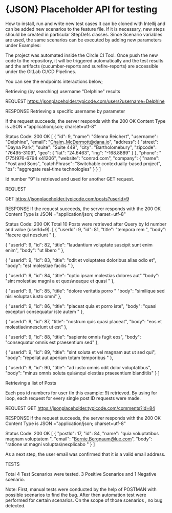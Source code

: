 # {JSON} Placeholder API for testing

How to install, run and write new test cases
It can be cloned with Intellij and can be added new scenarios to the feature file. If it is necessary, new steps should be created in particular StepDefs classes. Since Scenario variables are used, the same scenarios can be executed by adding new parameters under Examples:

The project was automated inside the Circle CI Tool. Once push the new code to the repository, it will be triggered automatically and the test results and the artifacts (cucumber-reports and surefire-reports) are accessible under the GitLab CI/CD Pipelines.

You can see the endpoints interactions below;

Retrieving (by searching) username "Delphine" results

REQUEST
https://jsonplaceholder.typicode.com/users?username=Delphine

RESPONSE
Retrieving a specific username by parameter

If the request succeeds, the server responds with the 200 OK
Content Type is JSON ="application/json; charset=utf-8"

Status Code: 200 OK
[
{
"id": 9,
"name": "Glenna Reichert",
"username": "Delphine",
"email": "Chaim_McDermott@dana.io",
"address": {
"street": "Dayna Park",
"suite": "Suite 449",
"city": "Bartholomebury",
"zipcode": "76495-3109",
"geo": {
"lat": "24.6463",
"lng": "-168.8889"
}
},
"phone": "(775)976-6794 x41206",
"website": "conrad.com",
"company": {
"name": "Yost and Sons",
"catchPhrase": "Switchable contextually-based project",
"bs": "aggregate real-time technologies"
}
}
]


Id number "9" is retrieved and used for another GET request.


REQUEST

GET https://jsonplaceholder.typicode.com/posts?userId=9

RESPONSE
If the request succeeds, the server responds with the 200 OK
Content Type is JSON ="application/json; charset=utf-8"

Status Code: 200 OK
Total 10 Posts were retrieved after   Query by Id number and value (userId=9).
[
{
"userId": 9,
"id": 81,
"title": "tempora rem ",
"body": "facere qui nesciunt  "
},

{
"userId": 9,
"id": 82,
"title": "laudantium voluptate suscipit sunt enim enim",
"body": "ut libero  "
},

{
"userId": 9,
"id": 83,
"title": "odit et voluptates doloribus alias odio et",
"body": "est molestiae facilis "
},

{
"userId": 9,
"id": 84,
"title": "optio ipsam molestias  dolores aut"
"body": "sint molestiae magni a et quos\neaque et quasi "
},

{
"userId": 9,
"id": 85,
"title": "dolore veritatis porro "
"body": "similique sed nisi voluptas iusto omni"
},

{
"userId": 9,
"id": 86,
"title": "placeat quia et porro iste",
"body": "quasi excepturi consequatur iste autem "
},

{
"userId": 9,
"id": 87,
"title": "nostrum quis quasi placeat",
"body": "eos et molestiae\nnesciunt ut est"
},

{
"userId": 9,
"id": 88,
"title": "sapiente omnis fugit eos",
"body": "consequatur omnis est praesentium sed"
},

{
"userId": 9,
"id": 89,
"title": "sint soluta et vel magnam aut ut sed qui",
"body": "repellat aut aperiam totam temporibus "
},

{
"userId": 9,
"id": 90,
"title": "ad iusto omnis odit dolor voluptatibus",
"body": "minus omnis soluta quia\nqui olestias praesentium blanditiis"
}
]


Retrieving a list of Posts

Each pos id numbers for user (In this example: 9) retrieved. By using for loop, each request for
every single post ID requests were made.

REQUEST
GET https://jsonplaceholder.typicode.com/comments?id=84



RESPONSE
If the request succeeds, the server responds with the 200 OK
Content Type is JSON ="application/json; charset=utf-8"

Status Code: 200 OK
[
{
"postId": 17,
"id": 84,
"name": "quia voluptatibus magnam voluptatem ",
"email": "Bernie.Bergnaum@lue.com",
"body": "ratione ut magni voluptas\nexplicabo "
}
]


As a next step, the user email was confirmed that it is a valid email address.


TESTS

Total 4 Test Scenarios were tested. 3 Positive Scenarios and 1 Negative scenario.


Note: First, manual tests were conducted by the help of POSTMAN with possible scenarios to find the bug.
After then automation test were performed for certain scenarios. On the scope of those scenarios , no bug detected. 